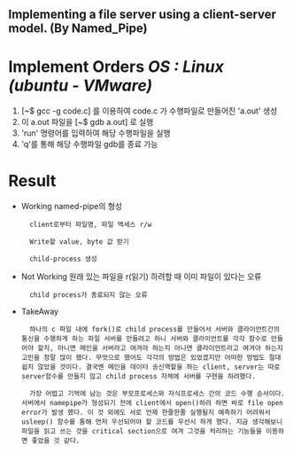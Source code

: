 ## Implementing a file server using a client-server model. (By Named_Pipe)

# Implement Orders *OS : Linux (ubuntu - VMware)*
1. [~$ gcc -g code.c] 를 이용하여 code.c 가 수행파일로 만들어진 'a.out' 생성
2. 이 a.out 파일을 [~$ gdb a.out] 로 실행
3. 'run' 명령어를 입력하여 해당 수행파일을 실행
4. 'q'를 통해 해당 수행파일 gdb를 종료 가능

# Result
- Working
        named-pipe의 형성
        
        client로부터 파일명, 파일 엑세스 r/w
        
        Write할 value, byte 값 받기
        
        child-process 생성

- Not Working
        원래 있는 파일을 r(읽기) 하려할 때 이미 파일이 있다는 오류

        child process가 종료되지 않는 오류

- TakeAway

        하나의 c 파일 내에 fork()로 child process를 만들어서 서버와 클라이언트간의 통신을 수행하게 하는 파일 서버를 만들려고 하니 서버와 클라이언트를 각각 함수로 만들어야 할지, 아니면 메인을 서버라고 여겨야 하는지 아니면 클라이언트라고 여겨야 하는지 고민을 정말 많이 했다. 무엇으로 했어도 각각의 방법은 있었겠지만 어떠한 방법도 절대 쉽지 않았을 것이다. 결국엔 메인을 데이터 송신역할을 하는 client, server는 따로 server함수를 만들지 않고 child process 자체에 서버를 구현을 하려했다.

        가장 어렵고 기억에 남는 것은 부모프로세스와 자식프로세스 간의 코드 수행 순서이다. 서버에서 namepipe가 형성되기 전에 client에서 open()하려 하면 바로 file open error가 발생 했다. 이 것 외에도 서로 언제 한줄한줄 실행될지 예측하기 어려워서 usleep() 함수를 통해 먼저 우선되어야 할 코드를 우선시 하게 했다. 지금 생각해보니 파일을 읽고 쓰는 것을 critical section으로 여겨 그것을 처리하는 기능들을 이용하면 좋았을 것 같다.
